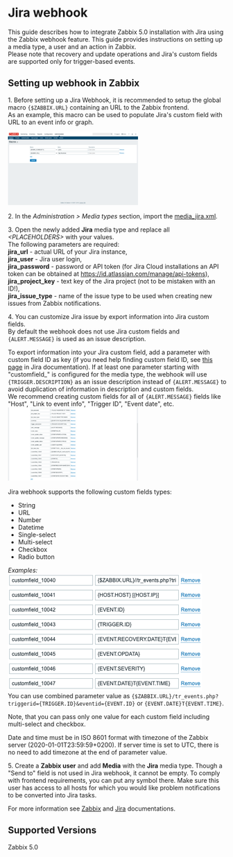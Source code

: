 # Jira webhook

This guide describes how to integrate Zabbix 5.0 installation with Jira using the Zabbix webhook feature. This guide provides instructions on setting up a media type, a user and an action in Zabbix.<br>
Please note that recovery and update operations and Jira's custom fields are supported only for trigger-based events.


## Setting up webhook in Zabbix 
1\. Before setting up a Jira Webhook, it is recommended to setup the global macro `{$ZABBIX.URL}` containing an URL to the Zabbix frontend.<br>
As an example, this macro can be used to populate Jira's custom field with URL to an event info or graph.  

[![](images/thumb.1.png?raw=true)](images/1.png)

2\. In the *Administration > Media types* section, import the [media_jira.xml](media_jira.xml).

3\. Open the newly added **Jira** media type and replace all *&lt;PLACEHOLDERS&gt;* with your values.<br>
The following parameters are required:<br>
**jira_url** - actual URL of your Jira instance,<br>
**jira_user** - Jira user login,<br>
**jira_password** - password or API token (for Jira Cloud installations an API token can be obtained at https://id.atlassian.com/manage/api-tokens),<br>
**jira_project_key** - text key of the Jira project (not to be mistaken with an ID!),<br>
**jira_issue_type** - name of the issue type to be used when creating new issues from Zabbix notifications.<br>

4\. You can customize Jira issue by export information into Jira custom fields.<br>
By default the webhook does not use Jira custom fields and `{ALERT.MESSAGE}` is used as an issue description.<br>

To export information into your Jira custom field, add a parameter with custom field ID as key (if you need help finding custom field ID, see [this page](https://confluence.atlassian.com/jirakb/how-to-find-id-for-custom-field-s-744522503.html) in Jira documentation). If at least one parameter starting with "customfield_" is configured for the media type, the webhook will use `{TRIGGER.DESCRIPTION}` as an issue description instead of `{ALERT.MESSAGE}` to avoid duplication of information in description and custom fields.<br>
We recommend creating custom fields for all of `{ALERT.MESSAGE}` fields like "Host", "Link to event info", "Trigger ID", "Event date", etc.
[![](images/thumb.3.png?raw=true)](images/3.png)<br>

Jira webhook supports the following custom fields types:
- String
- URL
- Number
- Datetime
- Single-select
- Multi-select
- Checkbox
- Radio button

*Examples:*<br>
[![](images/2.png?raw=true)](images/2.png)<br>
You can use combined parameter value as `{$ZABBIX.URL}/tr_events.php?triggerid={TRIGGER.ID}&eventid={EVENT.ID}` or `{EVENT.DATE}T{EVENT.TIME}`.

Note, that you can pass only one value for each custom field including multi-select and checkbox.<br>

Date and time must be in ISO 8601 format with timezone of the Zabbix server (2020-01-01T23:59:59+0200).
If server time is set to UTC, there is no need to add timezone at the end of parameter value.

5\. Create a **Zabbix user** and add **Media** with the **Jira** media type. 
Though a "Send to" field is not used in Jira webhook, it cannot be empty. To comply with frontend requirements, you can put any symbol there.
Make sure this user has access to all hosts for which you would like problem notifications to be converted into Jira tasks.

For more information see [Zabbix](https://www.zabbix.com/documentation/current/manual/config/notifications) and [Jira](https://support.atlassian.com/jira-software-cloud/) documentations.

## Supported Versions
Zabbix 5.0
